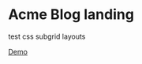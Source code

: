 # Acme Blog landing

test css subgrid layouts

[Demo](https://gvozdenkov.github.io/acme-blog-landing/)